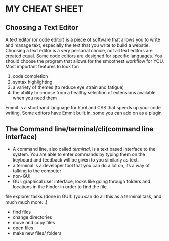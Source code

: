 # MY CHEAT SHEET

## Choosing a Text Editor
A text editor (or code editor) is a piece of software that allows you to write and manage text, especially the text that you write to build a webstie.  Choosing a text editor is a very personal choice, not all text editors are created equal.  Some code editors are designed for specific languages. You should choose the program that allows for the smoothest workflow for YOU. Most important features to look for:
1. code completion
1. syntax highlighting
1. a variety of themes (to reduce eye strain and fatigue)
1. the ability to choose from a healthy selection of
extensions available when you need them

Emmit is a shorthand language for html and CSS that speeds up your code writing.  Some editors have Emmit built in, some you can add on as a plugin

## The Command line/terminal/cli(command line interface)
- A command line, also called _terminal_, is a text based interface to the system. You are able to enter commands by typing them on the keyboard and feedback will be given to you similarly as text.
- a terminal is a developer tool that you can do a lot on, its a way of talking to the computer
- non-GUI,
- GUI: graphical user interface, looks like going through folders and locations in the Finder in order to find the file

file explorer tasks (done in GUI): (you can do all this as a terminal task, and much much more...)
- find files
- change directories
- move and copy files
- open files
- make new files/ folders
